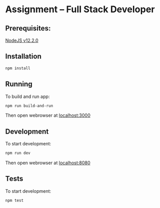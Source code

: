 # Assignment – Full Stack Developer

## Prerequisites:

[NodeJS v12.2.0](https://nodejs.org/en/)

## Installation

```sh
npm install
```

## Running

To build and run app:

```sh
npm run build-and-run
```

Then open webrowser at [localhost:3000](localhost:3000)

## Development

To start development:

```sh
npm run dev
```

Then open webrowser at [localhost:8080](localhost:8080)

## Tests

To start development:

```sh
npm test
```
